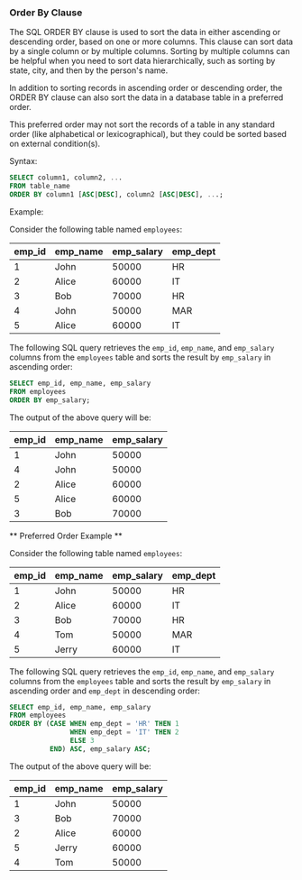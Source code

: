 ### Order By Clause

The SQL ORDER BY clause is used to sort the data in either ascending or descending order, based on one or more columns. This clause can sort data by a single column or by multiple columns. Sorting by multiple columns can be helpful when you need to sort data hierarchically, such as sorting by state, city, and then by the person's name.

In addition to sorting records in ascending order or descending order, the ORDER BY clause can also sort the data in a database table in a preferred order.

This preferred order may not sort the records of a table in any standard order (like alphabetical or lexicographical), but they could be sorted based on external condition(s).

Syntax:
```sql
SELECT column1, column2, ...
FROM table_name
ORDER BY column1 [ASC|DESC], column2 [ASC|DESC], ...;
```

Example:

Consider the following table named `employees`:

| emp_id | emp_name | emp_salary | emp_dept |
|--------|----------|------------|----------|
| 1      | John     | 50000      | HR       |
| 2      | Alice    | 60000      | IT       |
| 3      | Bob      | 70000      | HR       |
| 4      | John     | 50000      | MAR      |
| 5      | Alice    | 60000      | IT       |

The following SQL query retrieves the `emp_id`, `emp_name`, and `emp_salary` columns from the `employees` table and sorts the result by `emp_salary` in ascending order:

```sql
SELECT emp_id, emp_name, emp_salary
FROM employees
ORDER BY emp_salary;
```

The output of the above query will be:

| emp_id | emp_name | emp_salary |
|--------|----------|------------|
| 1      | John     | 50000      |
| 4      | John     | 50000      |
| 2      | Alice    | 60000      |
| 5      | Alice    | 60000      |
| 3      | Bob      | 70000      |

** Preferred Order Example **

Consider the following table named `employees`:

| emp_id | emp_name | emp_salary | emp_dept |
|--------|----------|------------|----------|
| 1      | John     | 50000      | HR       |
| 2      | Alice    | 60000      | IT       |
| 3      | Bob      | 70000      | HR       |
| 4      | Tom      | 50000      | MAR      |
| 5      | Jerry    | 60000      | IT       |

The following SQL query retrieves the `emp_id`, `emp_name`, and `emp_salary` columns from the `employees` table and sorts the result by `emp_salary` in ascending order and `emp_dept` in descending order:

```sql
SELECT emp_id, emp_name, emp_salary
FROM employees
ORDER BY (CASE WHEN emp_dept = 'HR' THEN 1
               WHEN emp_dept = 'IT' THEN 2
               ELSE 3
          END) ASC, emp_salary ASC;
```

The output of the above query will be:

| emp_id | emp_name | emp_salary |
|--------|----------|------------|
| 1      | John     | 50000      |
| 3      | Bob      | 70000      |
| 2      | Alice    | 60000      |
| 5      | Jerry    | 60000      |
| 4      | Tom      | 50000      |

